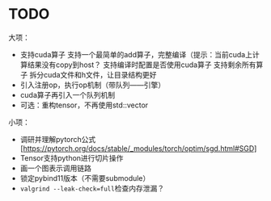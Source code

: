 # TODO

大项：

- 支持cuda算子
    支持一个最简单的add算子，完整编译（提示：当前cuda上计算结果没有copy到host？
    支持编译时配置是否使用cuda算子
    支持剩余所有算子
    拆分cuda文件和h文件，让目录结构更好
- 引入注册op，执行op机制（带队列——引擎）
- cuda算子再引入一个队列机制
- 可选：重构tensor，不再使用std::vector

小项：

- 调研并理解pytorch公式 [https://pytorch.org/docs/stable/_modules/torch/optim/sgd.html#SGD]
- Tensor支持python进行切片操作
- 画一个图表示调用链路
- 锁定pybind11版本（不需要submodule）
- `valgrind --leak-check=full`检查内存泄漏？